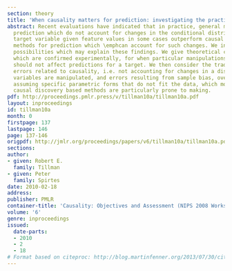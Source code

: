 ```yaml
---
section: theory
title: 'When causality matters for prediction: investigating the practical tradeoffs'
abstract: Recent evaluations have indicated that in practice, general methods for
  prediction which do not account for changes in the conditional distribution of a
  target variable given feature values in some cases outperform causal discovery based
  methods for prediction which \emphcan account for such changes. We investigate some
  possibilities which may explain these findings. We give theoretical conditions,
  which are confirmed experimentally, for when particular manipulations of variables
  should not affect predictions for a target. We then consider the tradeoff between
  errors related to causality, i.e. not accounting for changes in a distribution after
  variables are manipulated, and errors resulting from sample bias, overfitting, and
  assuming specific parametric forms that do not fit the data, which most existing
  causal discovery based methods are particularly prone to making.
pdf: http://proceedings.pmlr.press/v/tillman10a/tillman10a.pdf
layout: inproceedings
id: tillman10a
month: 0
firstpage: 137
lastpage: 146
page: 137-146
origpdf: http://jmlr.org/proceedings/papers/v6/tillman10a/tillman10a.pdf
sections: 
author:
- given: Robert E.
  family: Tillman
- given: Peter
  family: Spirtes
date: 2010-02-18
address: 
publisher: PMLR
container-title: 'Causality: Objectives and Assessment (NIPS 2008 Workshop)'
volume: '6'
genre: inproceedings
issued:
  date-parts:
  - 2010
  - 2
  - 18
# Format based on citeproc: http://blog.martinfenner.org/2013/07/30/citeproc-yaml-for-bibliographies/
---
```


